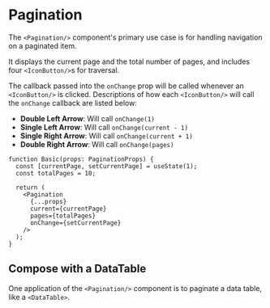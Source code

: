 # Pagination

The `<Pagination/>` component's primary use case is for handling navigation on a paginated item.

It displays the current page and the total number of pages, and includes four `<IconButton/>`s for traversal.

The callback passed into the `onChange` prop will be called whenever an `<IconButton/>` is clicked. Descriptions of how each `<IconButton/>` will call the `onChange` callback are listed below:

- **Double Left Arrow**: Will call `onChange(1)`
- **Single Left Arrow**: Will call `onChange(current - 1)`
- **Single Right Arrow**: Will call `onChange(current + 1)`
- **Double Right Arrow**: Will call `onChange(pages)`

```tsx
function Basic(props: PaginationProps) {
  const [currentPage, setCurrentPage] = useState(1);
  const totalPages = 10;

  return (
    <Pagination
      {...props}
      current={currentPage}
      pages={totalPages}
      onChange={setCurrentPage}
    />
  );
}
```

## Compose with a DataTable

One application of the `<Pagination/>` component is to paginate a data table, like a `<DataTable>`.
